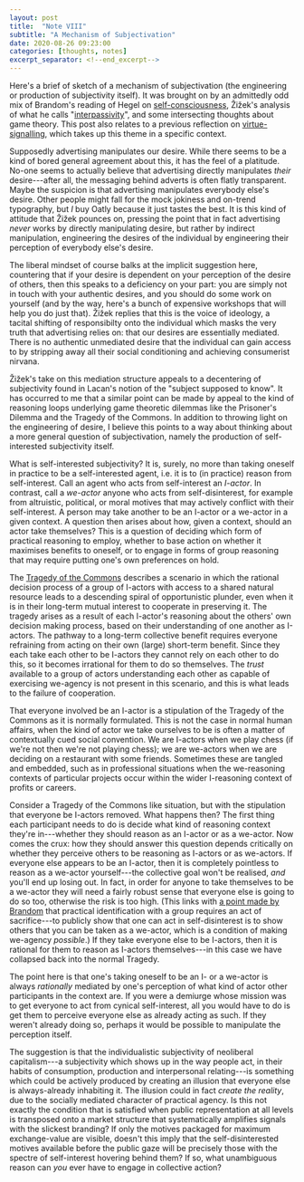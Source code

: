 ```yaml
---
layout: post
title:  "Note VIII"
subtitle: "A Mechanism of Subjectivation"
date: 2020-08-26 09:23:00
categories: [thoughts, notes]
excerpt_separator: <!--end_excerpt-->
---
```


Here's a brief of sketch of a mechanism of subjectivation (the engineering or production of subjectivity itself). It was brought on by an admittedly odd mix of Brandom's reading of Hegel on [self-consciousness]({{site.baseurl}}/2020/07/31/brandom-recognition.html), Žižek's analysis of what he calls "[interpassivity]({{site.baseurl}}/assets/pdf/zizek-interpassive.pdf)", and some intersecting thoughts about game theory. This post also relates to a previous reflection on [virtue-signalling]({{site.baseurl}}/2020/06/10/virtue-signalling.html), which takes up this theme in a specific context.

Supposedly advertising manipulates our desire. While there seems to be a kind of bored general agreement about this, it has the feel of a platitude. No-one seems to actually believe that advertising directly manipulates _their_ desire---after all, the messaging behind adverts is often flatly transparent. Maybe the suspicion is that advertising manipulates everybody else's desire. Other people might fall for the mock jokiness and on-trend typography, but _I_ buy Oatly because it just tastes the best. It is this kind of attitude that Žižek pounces on, pressing the point that in fact advertising _never_ works by directly manipulating desire, but rather by indirect manipulation, engineering the desires of the individual by engineering their perception of everybody else's desire.

The liberal mindset of course balks at the implicit suggestion here, countering that if your desire is dependent on your perception of the desire of others, then this speaks to a deficiency on your part: you are simply not in touch with your authentic desires, and you should do some work on yourself (and by the way, here's a bunch of expensive workshops that will help you do just that). Žižek replies that this is the voice of ideology, a tacital shifting of responsibilty onto the individual which masks the very truth that advertising relies on: that our desires are essentially mediated. There is no authentic unmediated desire that the individual can gain access to by stripping away all their social conditioning and achieving consumerist nirvana.

Žižek's take on this mediation structure appeals to a decentering of subjectivity found in Lacan's notion of the "subject supposed to know". It has occurred to me that a similar point can be made by appeal to the kind of reasoning loops underlying game theoretic dilemmas like the Prisoner's Dilemma and the Tragedy of the Commons. In addition to throwing light on the engineering of desire, I believe this points to a way about thinking about a more general question of subjectivation, namely the production of self-interested subjectivity itself.

<!--end_excerpt-->

What is self-interested subjectivity? It is, surely, no more than taking oneself in practice to be a self-interested agent, i.e. it is to (in practice) reason from self-interest. Call an agent who acts from self-interest an _I-actor_. In contrast, call a _we-actor_ anyone who acts from self-disinterest, for example from altruistic, political, or moral motives that may actively conflict with their self-interest. A person may take another to be an I-actor or a we-actor in a given context. A question then arises about how, given a context, should an actor take themselves? This is a question of deciding which form of practical reasoning to employ, whether to base action on whether it maximises benefits to oneself, or to engage in forms of group reasoning that may require putting one's own preferences on hold.

The [Tragedy of the Commons](https://en.wikipedia.org/wiki/Tragedy_of_the_commons#:~:text=The%20tragedy%20of%20the%20commons,resource%20through%20their%20collective%20action.) describes a scenario in which the rational decision process of a group of I-actors with access to a shared natural resource leads to a descending spiral of opportunistic plunder, even when it is in their long-term mutual interest to cooperate in preserving it. The tragedy arises as a result of each I-actor's reasoning about the others' own decision making process, based on their understanding of one another as I-actors. The pathway to a long-term collective benefit requires everyone refraining from acting on their own (large) short-term benefit. Since they each take each other to be I-actors they cannot rely on each other to do this, so it becomes irrational for them to do so themselves. The _trust_ available to a group of actors understanding each other as capable of exercising we-agency is not present in this scenario, and this is what leads to the failure of cooperation.

That everyone involved be an I-actor is a stipulation of the Tragedy of the Commons as it is normally formulated. This is not the case in normal human affairs, when the kind of actor we take ourselves to be is often a matter of contextually cued social convention. We are I-actors when we play chess (if we're not then we're not playing chess); we are we-actors when we are deciding on a restaurant with some friends. Sometimes these are tangled and embedded, such as in professional situations when the we-reasoning contexts of particular projects occur within the wider I-reasoning context of profits or careers.

Consider a Tragedy of the Commons like situation, but with the stipulation that everyone be I-actors removed. What happens then? The first thing each participant needs to do is decide what kind of reasoning context they're in---whether they should reason as an I-actor or as a we-actor. Now comes the crux: how they should answer this question depends critically on whether they perceive others to be reasoning as I-actors or as we-actors. If everyone else appears to be an I-actor, then it is completely pointless to reason as a we-actor yourself---the collective goal won't be realised, _and_ you'll end up losing out. In fact, in order for anyone to take themselves to be a we-actor they will need a fairly robust sense that everyone else is going to do so too, otherwise the risk is too high. (This links with [a point made by Brandom]({{site.baseurl}}/2020/07/30/brandom-identity.html) that practical identification with a group requires an act of sacrifice---to publicly show that one can act in self-disinterest is to show others that you can be taken as a we-actor, which is a condition of making we-agency _possible_.) If they take everyone else to be I-actors, then it is rational for them to reason as I-actors themselves---in this case we have collapsed back into the normal Tragedy.

The point here is that one's taking oneself to be an I- or a we-actor is always _rationally_ mediated by one's perception of what kind of actor other participants in the context are. If you were a demiurge whose mission was to get everyone to act from cynical self-interest, all you would have to do is get them to perceive everyone else as already acting as such. If they weren't already doing so, perhaps it would be possible to manipulate the perception itself.

The suggestion is that the individualistic subjectivity of neoliberal capitalism---a subjectivity which shows up in the way people act, in their habits of consumption, production and interpersonal relating---is something which could be actively produced by creating an illusion that everyone else is always-already  inhabiting it. The illusion could in fact _create the reality_, due to the socially mediated character of practical agency. Is this not exactly the condition that is satisfied when public representation at all levels is transposed onto a market structure that systematically amplifies signals with the slickest branding? If only the motives packaged for maximum exchange-value are visible, doesn't this imply that the self-disinterested motives available before the public gaze will be precisely those with  the spectre of self-interest hovering behind them? If so, what unambiguous reason can _you_ ever have to engage in collective action?

